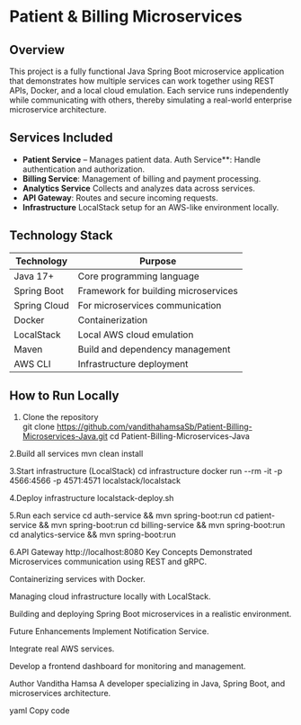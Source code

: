 # Patient & Billing Microservices

## Overview
This project is a fully functional Java Spring Boot microservice application that demonstrates how multiple services can work together using REST APIs, Docker, and a local cloud emulation. Each service runs independently while communicating with others, thereby simulating a real-world enterprise microservice architecture.

## Services Included
- **Patient Service** – Manages patient data.
Auth Service**: Handle authentication and authorization.
- **Billing Service**: Management of billing and payment processing.
- **Analytics Service** Collects and analyzes data across services.
- **API Gateway**: Routes and secure incoming requests.
- **Infrastructure** LocalStack setup for an AWS-like environment locally.

## Technology Stack
| Technology        | Purpose                                |
|------------------|----------------------------------------|
| Java 17+          | Core programming language              |
| Spring Boot       | Framework for building microservices  |
| Spring Cloud      | For microservices communication       |
| Docker            | Containerization                       |
| LocalStack        | Local AWS cloud emulation              |
| Maven             | Build and dependency management        |
| AWS CLI           | Infrastructure deployment              |

## How to Run Locally
1. Clone the repository  
git clone https://github.com/vandithahamsaSb/Patient-Billing-Microservices-Java.git
cd Patient-Billing-Microservices-Java

2.Build all services
mvn clean install

3.Start infrastructure (LocalStack)
cd infrastructure
docker run --rm -it -p 4566:4566 -p 4571:4571 localstack/localstack

4.Deploy infrastructure
localstack-deploy.sh

5.Run each service
cd auth-service && mvn spring-boot:run
cd patient-service && mvn spring-boot:run
cd billing-service && mvn spring-boot:run
cd analytics-service && mvn spring-boot:run


6.API Gateway
http://localhost:8080
Key Concepts Demonstrated
Microservices communication using REST and gRPC.

Containerizing services with Docker.

Managing cloud infrastructure locally with LocalStack.

Building and deploying Spring Boot microservices in a realistic environment.

Future Enhancements
Implement Notification Service.

Integrate real AWS services.

Develop a frontend dashboard for monitoring and management.

Author
Vanditha Hamsa
A developer specializing in Java, Spring Boot, and microservices architecture.

yaml
Copy code

